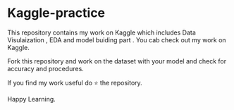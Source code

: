 # Kaggle-practice
This repository contains my work on Kaggle which includes Data Visulaization , EDA and model buiding part . You cab check out my work on Kaggle.

Fork this repository and work on the dataset with your model and check for accuracy and procedures.


If you find my work useful do ⭐ the repository.

Happy Learning.
